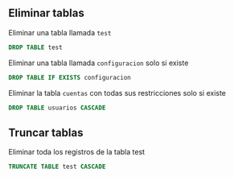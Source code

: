 ## Eliminar tablas

Eliminar una tabla llamada `test`

```sql
DROP TABLE test

```

Eliminar una tabla llamada `configuracion` solo si existe

```sql
DROP TABLE IF EXISTS configuracion
```

Eliminar la tabla `cuentas` con todas sus restricciones solo si existe

```sql
DROP TABLE usuarios CASCADE
```

## Truncar tablas

Eliminar toda los registros de la tabla test

```sql
TRUNCATE TABLE test CASCADE
```
